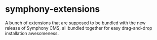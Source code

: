 symphony-extensions
===================

A bunch of extensions that are supposed to be bundled with the new release of Symphony CMS, all bundled together for easy drag-and-drop installation awesomeness.
